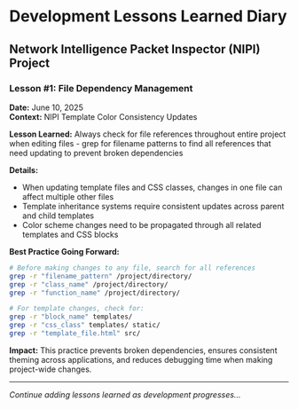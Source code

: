 # Development Lessons Learned Diary

## Network Intelligence Packet Inspector (NIPI) Project

### Lesson #1: File Dependency Management
**Date:** June 10, 2025  
**Context:** NIPI Template Color Consistency Updates

**Lesson Learned:** Always check for file references throughout entire project when editing files - grep for filename patterns to find all references that need updating to prevent broken dependencies

**Details:**
- When updating template files and CSS classes, changes in one file can affect multiple other files
- Template inheritance systems require consistent updates across parent and child templates
- Color scheme changes need to be propagated through all related templates and CSS blocks

**Best Practice Going Forward:**
```bash
# Before making changes to any file, search for all references
grep -r "filename_pattern" /project/directory/
grep -r "class_name" /project/directory/
grep -r "function_name" /project/directory/

# For template changes, check for:
grep -r "block_name" templates/
grep -r "css_class" templates/ static/
grep -r "template_file.html" src/
```

**Impact:** This practice prevents broken dependencies, ensures consistent theming across applications, and reduces debugging time when making project-wide changes.

---

*Continue adding lessons learned as development progresses...*
